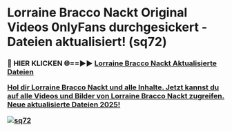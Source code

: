 # Lorraine Bracco Nackt Original Videos 0nlyFans durchgesickert - Dateien aktualisiert! (sq72)

<h3>🔴 HIER KLICKEN 🌐==►► <a href="https://tinyurl.com/h6vf6nb8" rel="nofollow">Lorraine Bracco Nackt Aktualisierte Dateien

Hol dir Lorraine Bracco Nackt und alle Inhalte. Jetzt kannst du auf alle Videos und Bilder von Lorraine Bracco Nackt zugreifen. Neue aktualisierte Dateien 2025!

[![sq72](https://i.imgur.com/sD4kR3V.gif)](https://tinyurl.com/h6vf6nb8)
